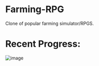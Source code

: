 # Farming-RPG
Clone of popular farming simulator/RPGS.

# Recent Progress:
![image](https://user-images.githubusercontent.com/39716848/94713076-2ffda480-02ff-11eb-97d8-4e732615277a.png)


